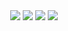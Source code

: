<!-- Add social media badges to profile -->
<p align="center">
  <a href="https://twitter.com/shanemyrick"><img align="center" src="https://img.shields.io/badge/twitter-%231DA1F2.svg?&style=for-the-badge&logo=twitter&logoColor=white"/></a>
  <a href="https://medium.com/@shanemyrick"><img align="center" src="https://img.shields.io/badge/medium-%2312100E.svg?&style=for-the-badge&logo=medium&logoColor=white" /></a>
  <a href="https://www.linkedin.com/in/shanemyrick/"><img align="center" src="https://img.shields.io/badge/linkedin-%230077B5.svg?&style=for-the-badge&logo=linkedin&logoColor=white" /></a>
  <a href="https://shanemyrick.com"><img align="center" src ="https://img.shields.io/badge/website-%23FF7139.svg?&style=for-the-badge&logo=firefox&logoColor=white"></a>
</p>
